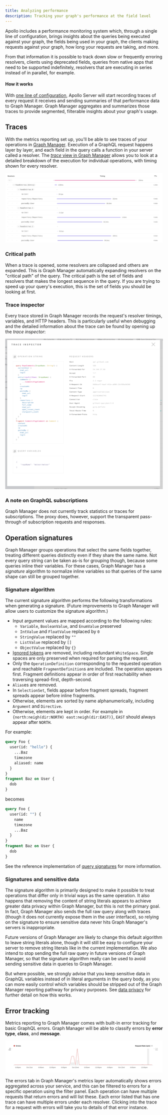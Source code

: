 ```yaml
---
title: Analyzing performance
description: Tracking your graph's performance at the field level
---
```


Apollo includes a performance monitoring system which, through a single line of configuration, brings insights about the queries being executed against your graph, the fields being used in your graph, the clients making requests against your graph, how long your requests are taking, and more.

From that information it is possible to track down slow or frequently erroring resolvers, clients using deprecated fields, queries from native apps that need to be supported indefinitely, resolvers that are executing in series instead of in parallel, for example.

#### How it works

With [one line of configuration](https://www.apollographql.com/docs/references/setup-analytics/), Apollo Server will start recording traces of every request it receives and sending summaries of that performance data to Graph Manager. Graph Manager aggregates and summarizes those traces to provide segmented, filterable insights about your graph's usage.

## Traces

With the metrics reporting set up, you'll be able to see traces of your operations in [Graph Manager](https://engine.apollographql.com). Execution of a GraphQL request happens layer by layer, and each field in the query calls a function in your server called a resolver. The [_trace_ view in Graph Manager](https://blog.apollographql.com/the-new-trace-view-in-apollo-engine-566b25bdfdb0) allows you to look at a detailed breakdown of the execution for individual operations, with timing shown for every resolver.

![Trace view](./img/trace.png)

### Critical path

When a trace is opened, some resolvers are collapsed and others are expanded. This is Graph Manager automatically expanding resolvers on the "critical path" of the query. The critical path is the set of fields and resolvers that makes the longest sequence in the query. If you are trying to speed up your query's execution, this is the set of fields you should be looking at first.

### Trace inspector

Every trace stored in Graph Manager records the request's resolver timings, variables, and HTTP headers. This is particularly useful when debugging and the detailed information about the trace can be found by opening up the _trace inspector_:

![Trace Inspector](./img/trace-inspector.png)

### A note on GraphQL subscriptions

Graph Manager does not currently track statistics or traces for subscriptions. The proxy does, however, support the transparent pass-through of subscription requests and responses.

## Operation signatures

Graph Manager groups operations that select the same fields together, treating different queries distinctly even if they share the same name. Not every query string can be taken as-is for grouping though, because some queries inline their variables. For these cases, Graph Manager has a _signature_ algorithm to normalize inline variables so that queries of the same shape can still be grouped together.

### Signature algorithm

The current signature algorithm performs the following transformations when generating a signature. (Future improvements to Graph Manager will allow users to customize the signature algorithm.)

- Input argument values are mapped according to the following rules:
  - `Variable`, `BooleanValue`, and `EnumValue` preserved
  - `IntValue` and `FloatValue` replaced by `0`
  - `StringValue` replaced by `""`
  - `ListValue` replaced by `[]`
  - `ObjectValue` replaced by `{}`
- [Ignored tokens](http://facebook.github.io/graphql/draft/#sec-Source-Text.Ignored-Tokens) are removed, including redundant `WhiteSpace`. Single spaces are only preserved when required for parsing the request.
- Only the `OperationDefinition` corresponding to the requested operation and reachable `FragmentDefinition`s are included.
  The operation appears first. Fragment definitions appear in order of first reachability when traversing spread-first, depth-second.
- `Alias`es are removed.
- In `SelectionSet`, fields appear before fragment spreads, fragment spreads appear before inline fragments.
- Otherwise, elements are sorted by name alphanumerically, including `Argument` and `Directive`.
- Otherwise, elements are kept in order. For example in `{north:neigh(dir:NORTH) east:neigh(dir:EAST)}`, `EAST` should always appear after `NORTH`.

For example:

```graphql
query Foo {
  user(id: "hello") {
    ...Baz
    timezone
    aliased: name
  }
}
fragment Baz on User {
  dob
}
```

becomes

```graphql
query Foo {
  user(id: "") {
    name
    timezone
    ...Baz
  }
}
fragment Baz on User {
  dob
}
```

See the reference implementation of [query signatures](https://github.com/apollographql/apollo-tooling/blob/7e1f62a8635466e653d52064745bf8c66bb7dd10/packages/apollo-graphql/src/operationId.ts#L60) for more information.

### Signatures and sensitive data

The signature algorithm is primarily designed to make it possible to treat operations that differ only in trivial ways as the same operation. It also happens that removing the content of string literals appears to achieve greater data privacy within Graph Manager, but this is not the primary goal. In fact, Graph Manager also sends the full raw query along with traces (though it does not currently expose them in the user interface), so relying on the signature to ensure sensitive data never hits Graph Manager's servers is inappropriate.

Future versions of Graph Manager are likely to change this default algorithm to leave string literals alone, though it will still be easy to configure your server to remove string literals like in the current implementation. We also intend to stop sending the full raw query in future versions of Graph Manager, so that the signature algorithm really can be used to avoid sending sensitive data in queries to Graph Manager.

But where possible, we strongly advise that you keep sensitive data in GraphQL variables instead of in literal arguments in the query body, as you can more easily control which variables should be stripped out of the Graph Manager reporting pathway for privacy purposes. See [data privacy](https://www.apollographql.com/docs/references/apollo-engine#data-privacy) for further detail on how this works.

## Error tracking

Metrics reporting to Graph Manager comes with built-in error tracking for basic GraphQL errors. Graph Manager will be able to classify errors by **error type**, **class**, and **message**.

![Errors](./img/error.png)

The errors tab in Graph Manager's metrics layer automatically shows errors aggregated across your service, and this can be filtered to errors for a specific operation using the filter panel. Each operation can have multiple requests that return errors and will list these. Each error listed that has one trace can have multiple errors under each resolver. Clicking into the trace for a request with errors will take you to details of that error instance.
